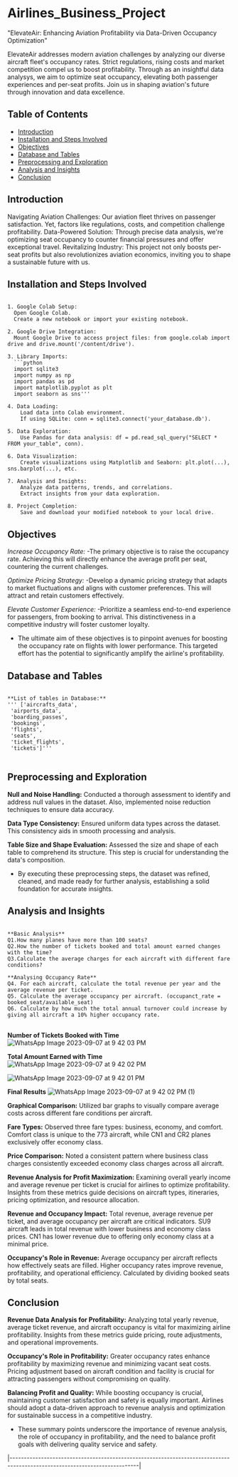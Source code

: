 # Airlines_Business_Project

"ElevateAir: Enhancing Aviation Profitability via Data-Driven Occupancy Optimization"

ElevateAir addresses modern aviation challenges by analyzing our diverse aircraft fleet's occupancy rates. 
Strict regulations, rising costs and market competition compel us to boost profitability. 
Through as an insightful data analysys, we aim to optimize seat occupancy, elevating both passenger experiences and per-seat profits. 
Join us in shaping aviation's future through innovation and data excellence.

## Table of Contents
- [Introduction](#introduction)
- [Installation and Steps Involved](#installation-and-steps-involved)
- [Objectives](#objectives)
- [Database and Tables](#database-and-tables)
- [Preprocessing and Exploration](#preprocessing-and-exploration)
- [Analysis and Insights](#analysis-and-insights)
- [Conclusion](#conclusion)


## Introduction
Navigating Aviation Challenges: Our aviation fleet thrives on passenger satisfaction. Yet, factors like regulations, costs, and competition challenge profitability.
Data-Powered Solution: Through precise data analysis, we're optimizing seat occupancy to counter financial pressures and offer exceptional travel.
Revitalizing Industry: This project not only boosts per-seat profits but also revolutionizes aviation economics, inviting you to shape a sustainable future with us.

## Installation and Steps Involved
<pre><code>
1. Google Colab Setup:
  Open Google Colab.
  Create a new notebook or import your existing notebook.
  
2. Google Drive Integration:
  Mount Google Drive to access project files: from google.colab import drive and drive.mount('/content/drive').

3. Library Imports:
  ```python
  import sqlite3
  import numpy as np
  import pandas as pd
  import matplotlib.pyplot as plt
  import seaborn as sns'''

4. Data Loading:
	Load data into Colab environment.
	If using SQLite: conn = sqlite3.connect('your_database.db').

5. Data Exploration:
	Use Pandas for data analysis: df = pd.read_sql_query("SELECT * FROM your_table", conn).

6. Data Visualization:
	Create visualizations using Matplotlib and Seaborn: plt.plot(...), sns.barplot(...), etc.

7. Analysis and Insights:
	Analyze data patterns, trends, and correlations.
	Extract insights from your data exploration.

8. Project Completion:
	Save and download your modified notebook to your local drive.
</code></pre>

## Objectives
*Increase Occupancy Rate:*
  -The primary objective is to raise the occupancy rate. Achieving this will directly enhance the average profit per seat, countering the current challenges.

*Optimize Pricing Strategy:*
-Develop a dynamic pricing strategy that adapts to market fluctuations and aligns with customer preferences. This will attract and retain customers effectively.

*Elevate Customer Experience:*
-Prioritize a seamless end-to-end experience for passengers, from booking to arrival. This distinctiveness in a competitive industry will foster customer loyalty.

* The ultimate aim of these objectives is to pinpoint avenues for boosting the occupancy rate on flights with lower performance. 
This targeted effort has the potential to significantly amplify the airline's profitability.

## Database and Tables
 <pre><code>
**List of tables in Database:**
''' ['aircrafts_data',
 'airports_data',
 'boarding_passes',
 'bookings',
 'flights',
 'seats',
 'ticket_flights',
 'tickets']'''
</code>  </pre>

## Preprocessing and Exploration

**Null and Noise Handling:** Conducted a thorough assessment to identify and address null values in the dataset. Also, implemented noise reduction techniques to ensure data accuracy.

**Data Type Consistency:** Ensured uniform data types across the dataset. This consistency aids in smooth processing and analysis.

**Table Size and Shape Evaluation:** Assessed the size and shape of each table to comprehend its structure. This step is crucial for understanding the data's composition.

* By executing these preprocessing steps, the dataset was refined, cleaned, and made ready for further analysis, establishing a solid foundation for accurate insights.

## Analysis and Insights
 <pre><code>
**Basic Analysis**
Q1.How many planes have more than 100 seats?
Q2.How the number of tickets booked and total amount earned changes with the time?
Q3.Calculate the average charges for each aircraft with different fare conditions?

**Analysing Occupancy Rate**
Q4. For each aircraft, calculate the total revenue per year and the average revenue per ticket.
Q5. Calculate the average occupancy per aircraft. (occupanct_rate = booked_seat/available_seat)
Q6. Calculate by how much the total annual turnover could increase by giving all aircraft a 10% higher occupancy rate.
</code> </pre>

**Number of Tickets Booked with Time**
![WhatsApp Image 2023-09-07 at 9 42 03 PM](https://github.com/priyankachaurasiaa/Airlines_Business_Optimization_Project/assets/134799886/4e3c6f95-38db-4063-86dd-3c6ebb0fb70b)

**Total Amount Earned with Time**
![WhatsApp Image 2023-09-07 at 9 42 02 PM](https://github.com/priyankachaurasiaa/Airlines_Business_Optimization_Project/assets/134799886/ff1e549f-14c3-41d0-803e-19db858e26db)

![WhatsApp Image 2023-09-07 at 9 42 01 PM](https://github.com/priyankachaurasiaa/Airlines_Business_Optimization_Project/assets/134799886/be64aed7-954b-49bd-b26a-6e359fc53e35)

**Final Results**
![WhatsApp Image 2023-09-07 at 9 42 02 PM (1)](https://github.com/priyankachaurasiaa/Airlines_Business_Optimization_Project/assets/134799886/cf5f88b4-ca8a-4221-840a-46f72004e6f9)


**Graphical Comparison:**
Utilized bar graphs to visually compare average costs across different fare conditions per aircraft.

**Fare Types:**
Observed three fare types: business, economy, and comfort. Comfort class is unique to the 773 aircraft, while CN1 and CR2 planes exclusively offer economy class.

**Price Comparison:**
Noted a consistent pattern where business class charges consistently exceeded economy class charges across all aircraft.

**Revenue Analysis for Profit Maximization:**
Examining overall yearly income and average revenue per ticket is crucial for airlines to optimize profitability.
Insights from these metrics guide decisions on aircraft types, itineraries, pricing optimization, and resource allocation.

**Revenue and Occupancy Impact:**
Total revenue, average revenue per ticket, and average occupancy per aircraft are critical indicators.
SU9 aircraft leads in total revenue with lower business and economy class prices.
CN1 has lower revenue due to offering only economy class at a minimal price.

**Occupancy's Role in Revenue:**
Average occupancy per aircraft reflects how effectively seats are filled.
Higher occupancy rates improve revenue, profitability, and operational efficiency.
Calculated by dividing booked seats by total seats.

## Conclusion

**Revenue Data Analysis for Profitability:**
Analyzing total yearly revenue, average ticket revenue, and aircraft occupancy is vital for maximizing airline profitability.
Insights from these metrics guide pricing, route adjustments, and operational improvements.

**Occupancy's Role in Profitability:**
Greater occupancy rates enhance profitability by maximizing revenue and minimizing vacant seat costs.
Pricing adjustment based on aircraft condition and facility is crucial for attracting passengers without compromising on quality.

**Balancing Profit and Quality:**
While boosting occupancy is crucial, maintaining customer satisfaction and safety is equally important.
Airlines should adopt a data-driven approach to revenue analysis and optimization for sustainable success in a competitive industry.

* These summary points underscore the importance of revenue analysis, the role of occupancy in profitability, and the need to balance profit goals with delivering quality service and safety.

|---------------------------------------------------------------------------------------------------------------------------|
